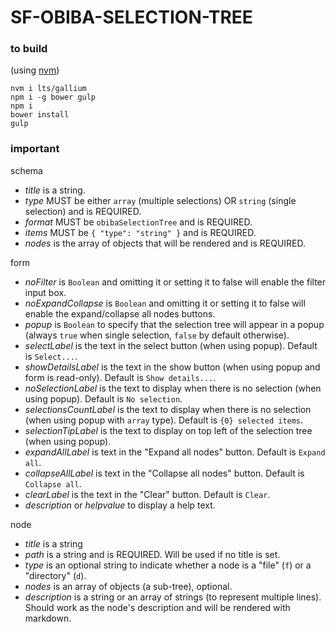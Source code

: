 # SF-OBIBA-SELECTION-TREE

### to build
(using [nvm](https://github.com/nvm-sh/nvm))

```
nvm i lts/gallium
npm i -g bower gulp
npm i
bower install
gulp
```

### important

schema
- *title* is a string.
- *type* MUST be either `array` (multiple selections) OR `string` (single selection) and is REQUIRED.
- *format* MUST be `obibaSelectionTree` and is REQUIRED.
- *items* MUST be `{ "type": "string" }` and is REQUIRED.
- *nodes* is the array of objects that will be rendered and is REQUIRED.

form
- *noFilter* is `Boolean` and omitting it or setting it to false will enable the filter input box.
- *noExpandCollapse* is `Boolean` and omitting it or setting it to false will enable the expand/collapse all nodes buttons.
- *popup* is `Boolean` to specify that the selection tree will appear in a popup (always `true` when single selection, `false` by default otherwise).
- *selectLabel* is the text in the select button (when using popup). Default is `Select...`.
- *showDetailsLabel* is the text in the show button (when using popup and form is read-only). Default is `Show details...`.
- *noSelectionLabel* is the text to display when there is no selection (when using popup). Default is `No selection`.
- *selectionsCountLabel* is the text to display when there is no selection (when using popup with `array` type). Default is `{0} selected items`.
- *selectionTipLabel* is the text to display on top left of the selection tree (when using popup).
- *expandAllLabel* is text in the "Expand all nodes" button. Default is `Expand all`.
- *collapseAllLabel* is text in the "Collapse all nodes" button. Default is `Collapse all`.
- *clearLabel* is the text in the "Clear" button. Default is `Clear`.
- *description* or *helpvalue* to display a help text.

node
- *title* is a string
- *path* is a string and is REQUIRED. Will be used if no title is set.
- *type* is an optional string to indicate whether a node is a "file" (`f`) or a "directory" (`d`).
- *nodes* is an array of objects (a sub-tree), optional.
- *description* is a string or an array of strings (to represent multiple lines). Should work as the node's description and will be rendered with markdown.
